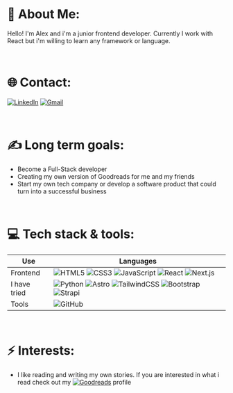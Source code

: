 

<!--
**Alexx147896/Alexx147896** is a ✨ _special_ ✨ repository because its `README.md` (this file) appears on your GitHub profile.

Here are some ideas to get you started:

- 🔭 I’m currently working on ...
- 🌱 I’m currently learning ...
- 👯 I’m looking to collaborate on ...
- 🤔 I’m looking for help with ...
- 💬 Ask me about ...
- 📫 How to reach me: ...
- 😄 Pronouns: ...
- ⚡ Fun fact: ...
-->

# **💫 About Me:**

Hello!
I'm Alex and i'm a junior frontend developer. Currently I work with React but i'm willing to learn any framework or language.


<br />

# **🌐 Contact:**

[![LinkedIn](https://img.shields.io/badge/LinkedIn-%230077B5.svg?&style=for-the-badge&logo=LinkedIn&logoColor=white)](https://www.linkedin.com/in/alex-hern%C3%A1n/)
[![Gmail](https://img.shields.io/badge/Gmail-D14836?style=for-the-badge&logo=gmail&logoColor=white)](mailto:alexwebdev96@gmail.com)

<br />

# ✍️ **Long term goals:**

- Become a Full-Stack developer
- Creating my own version of Goodreads for me and my friends
- Start my own tech company or develop a software product that could turn into a successful business

<br />

# 💻 **Tech stack & tools:**

| Use | Languages |
| --- | --- |
| Frontend | ![HTML5](https://img.shields.io/badge/-HTML5-E34F26?style=flat-square&logo=html5&logoColor=white) ![CSS3](https://img.shields.io/badge/-CSS3-1572B6?style=flat-square&logo=css3) ![JavaScript](https://img.shields.io/badge/-JavaScript-F7DF1E?style=flat-square&logo=javascript&logoColor=black) ![React](https://img.shields.io/badge/-React-61DAFB?style=flat-square&logo=react&logoColor=black) ![Next.js](https://img.shields.io/badge/-Next.js-000000?style=flat-square&logo=next.js&logoColor=white) |
| I have tried | ![Python](https://img.shields.io/badge/-Python-3776AB?style=flat-square&logo=python&logoColor=white) ![Astro](https://img.shields.io/badge/-Astro-FF5C5C?style=flat-square&logo=astro&logoColor=white) ![TailwindCSS](https://img.shields.io/badge/-TailwindCSS-38B2AC?style=flat-square&logo=tailwind-css&logoColor=white) ![Bootstrap](https://img.shields.io/badge/-Bootstrap-7952B3?style=flat-square&logo=bootstrap&logoColor=white) ![Strapi](https://img.shields.io/badge/Strapi-2F2E8B?style=flat-square&logo=strapi&logoColor=white) |
| Tools | ![GitHub](https://img.shields.io/badge/-GitHub-181717?style=flat-square&logo=github) |

<br />

# ⚡ **Interests:**

- I like reading and writing my own stories. If you are interested in what i read check out my  [![Goodreads](https://img.shields.io/badge/-Goodreads-372213?style=flat-square&logo=goodreads&logoColor=white)](https://www.goodreads.com/user/show/108449329-alex)
  profile
